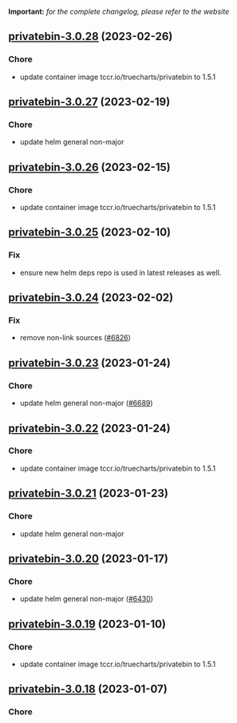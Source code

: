 **Important:**
*for the complete changelog, please refer to the website*




## [privatebin-3.0.28](https://github.com/truecharts/charts/compare/privatebin-3.0.27...privatebin-3.0.28) (2023-02-26)

### Chore

- update container image tccr.io/truecharts/privatebin to 1.5.1
  
  


## [privatebin-3.0.27](https://github.com/truecharts/charts/compare/privatebin-3.0.26...privatebin-3.0.27) (2023-02-19)

### Chore

- update helm general non-major
  
  


## [privatebin-3.0.26](https://github.com/truecharts/charts/compare/privatebin-3.0.25...privatebin-3.0.26) (2023-02-15)

### Chore

- update container image tccr.io/truecharts/privatebin to 1.5.1
  
  


## [privatebin-3.0.25](https://github.com/truecharts/charts/compare/privatebin-3.0.24...privatebin-3.0.25) (2023-02-10)

### Fix

- ensure new helm deps repo is used in latest releases as well.
  
  


## [privatebin-3.0.24](https://github.com/truecharts/charts/compare/privatebin-3.0.23...privatebin-3.0.24) (2023-02-02)

### Fix

- remove non-link sources ([#6826](https://github.com/truecharts/charts/issues/6826))
  
  


## [privatebin-3.0.23](https://github.com/truecharts/charts/compare/privatebin-3.0.22...privatebin-3.0.23) (2023-01-24)

### Chore

- update helm general non-major ([#6689](https://github.com/truecharts/charts/issues/6689))
  
  


## [privatebin-3.0.22](https://github.com/truecharts/charts/compare/privatebin-3.0.21...privatebin-3.0.22) (2023-01-24)

### Chore

- update container image tccr.io/truecharts/privatebin to 1.5.1
  
  


## [privatebin-3.0.21](https://github.com/truecharts/charts/compare/privatebin-3.0.20...privatebin-3.0.21) (2023-01-23)

### Chore

- update helm general non-major
  
  


## [privatebin-3.0.20](https://github.com/truecharts/charts/compare/privatebin-3.0.19...privatebin-3.0.20) (2023-01-17)

### Chore

- update helm general non-major ([#6430](https://github.com/truecharts/charts/issues/6430))
  
  


## [privatebin-3.0.19](https://github.com/truecharts/charts/compare/privatebin-3.0.18...privatebin-3.0.19) (2023-01-10)

### Chore

- update container image tccr.io/truecharts/privatebin to 1.5.1
  
  


## [privatebin-3.0.18](https://github.com/truecharts/charts/compare/privatebin-3.0.17...privatebin-3.0.18) (2023-01-07)

### Chore
